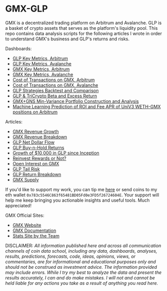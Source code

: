 # GMX-GLP

GMX is a decentralized trading platform on Arbitrum and Avalanche. GLP is a 
basket of crypto assets that serves as the platform's liquidity pool. This repo 
contains data analysis scripts for the following articles I wrote in order to 
understand GMX's business and GLP's returns and risks.

Dashboards:

* [GLP Key Metrics, Arbitrum](https://dune.com/coindataschool/glp-arbitrum)
* [GLP Key Metrics, Avalanche](https://dune.com/coindataschool/glp-avalanche)
* [GMX Key Metrics, Arbitrum](https://dune.com/coindataschool/gmx-arbitrum)
* [GMX Key Metrics, Avalanche](https://dune.com/coindataschool/gmx-avalanche)
* [Cost of Transactions on GMX, Arbitrum](https://dune.com/coindataschool/cost-of-transactions-on-gmx-arbitrum)
* [Cost of Transactions on GMX, Avalanche](https://dune.com/coindataschool/cost-of-transactions-on-gmx-avalanche)
* [GLP Strategies Backtest and Comparison](https://coindataschool-glp-strats-comp-dashboard-main-vimp75.streamlitapp.com/)
* [GLP & TriCrypto Beta and Excess Return](https://coindataschool-beta-sharpe-ret-dashboard-main-5rm56h.streamlitapp.com/)
* [GMX+GNS Min-Variance Portfolio Construction and Analysis](https://coindataschool-minvar-portfolio-dashbord-main-w2wjqa.streamlit.app/)
* [Machine Learning Prediction of ROI and Fee APR of UniV3 WETH-GMX positions on Arbitrum](https://coindataschool-univ3-roi-prediction-weth-gmx-main-ponc95.streamlit.app/)

Articles:

* [GMX Revenue Growth](https://coindataschool.substack.com/p/gmx-revenue-growth?r=1ly8yy&s=w&utm_campaign=post&utm_medium=web)
* [GMX Revenue Breakdown](https://coindataschool.substack.com/p/gmx-revenue-breakdown?r=1ly8yy&s=w&utm_campaign=post&utm_medium=web)
* [GLP Net Dollar Flow](https://coindataschool.substack.com/p/glp-net-dollar-flow?r=1ly8yy&s=w&utm_campaign=post&utm_medium=web)
* [GLP Buy-n-Hold Returns](https://coindataschool.substack.com/p/glp-buy-and-hold-returns?r=1ly8yy&s=w&utm_campaign=post&utm_medium=web)
* [Growth of $10,000 in GLP since Inception](https://coindataschool.substack.com/p/growth-of-10000-in-glp-since-inception?r=1ly8yy&s=w&utm_campaign=post&utm_medium=web)
* [Reinvest Rewards or Not?](https://coindataschool.substack.com/p/reinvest-rewards-or-not?r=1ly8yy&s=w&utm_campaign=post&utm_medium=web)
* [Open Interest on GMX](https://coindataschool.substack.com/p/open-interest-on-gmx?r=1ly8yy&s=w&utm_campaign=post&utm_medium=web)
* [GLP Tail Risk](https://coindataschool.substack.com/p/glp-tail-risk?r=1ly8yy&s=w&utm_campaign=post&utm_medium=web)
* [GLP Return Breakdown](https://coindataschool.substack.com/p/glp-return-breakdown?r=1ly8yy&s=w&utm_campaign=post&utm_medium=web)
* [GMX Supply](https://coindataschool.substack.com/p/gmx-supply?r=1ly8yy&s=w&utm_campaign=post&utm_medium=web)

If you'd like to support my work, you can tip me [here](https://tippin.me/@coindataschool) or
send coins to my eth wallet `0x783c5546C863f65481BD05Fd0e3FD5f26724604E`. Your support will help me keep bringing you actionable insights and useful tools. Much appreciated!

GMX Official Sites:

* [GMX Website](https://gmx.io/)
* [GMX Documentation](https://gmxio.gitbook.io/)
* [Stats Site by the Team](https://stats.gmx.io)

DISCLAIMER: *All information published here and across all communication channels of coin data school, including any data, dashboards, analyses, results, predictions, forecasts, code, ideas, opinions, views, or commentaries, are for informational and educational purposes only and should not be construed as investment advice. The information provided may include errors. While I try my best to analyze the data and present the results accurately, I can and do make mistakes. I will not and cannot be held liable for any actions you take as a result of anything you read here.*